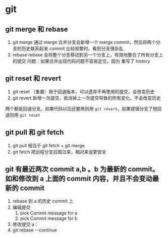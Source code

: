 # git

## git merge 和 rebase

1. git merge
   通过 merge 合并分支会新增一个 merge commit，然后将两个分支的历史联系起来
   commit 比较频繁时，看到分支很杂乱
2. rebase
   rebase 会将整个分支移动到另一个分支上，有效地整合了所有分支上的提交
   问题：如果合并出现代码问题不容易定位，因为 重写了 history

## git reset 和 revert

1. git reset
   （重置）用于回退版本，可以遗弃不再使用的提交，会改变历史
2. git revert
   新增一次提交，抵消掉上一次提交导致的所有变化，不会改变历史

两个都是回退分支。如果代码以后还要用则用 `git revert`。如果提错分支了想回退则用 `git reset`

## git pull 和 git fetch

1. git pull
   相当于 git fetch + git merge
2. git fetch
   把远程分支拉取过来，相对来说更安全

## git 有最近两次 commit a,b 。b 为最新的 commit。如和修改到 a 上面的 commit 内容，并且不会变动最新的 commit

1. rebase 到 a 的历史 commit 上
2. 编辑提交
   1. pick <commit-a-hash> Commit message for a
   2. pick <commit-b-hash> Commit message for b
3. 修改提交 a：
4. git rebase --continue
